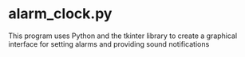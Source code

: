 # alarm_clock.py
This program uses Python and the tkinter library to create a graphical interface for setting alarms and providing sound notifications
